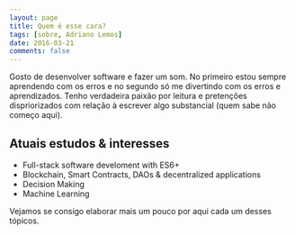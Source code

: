 ```yaml
---
layout: page
title: Quem é esse cara?
tags: [sobre, Adriano Lemos]
date: 2016-03-21
comments: false
---
```

    
Gosto de desenvolver software e fazer um som. No primeiro estou sempre aprendendo com os erros e no segundo só me divertindo com os erros e aprendizados. Tenho verdadeira paixão por leitura e pretenções dispriorizados com relação à escrever algo substancial (quem sabe não começo aqui).

## Atuais estudos & interesses
* Full-stack software develoment with ES6+
* Blockchain, Smart Contracts, DAOs & decentralized applications
* Decision Making
* Machine Learning

Vejamos se consigo elaborar mais um pouco por aqui cada um desses tópicos.

